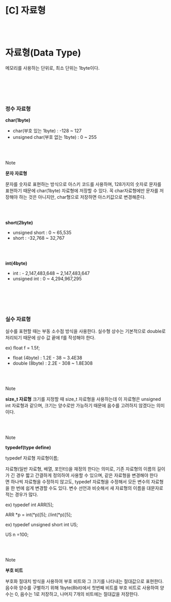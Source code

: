 # [C] 자료형

<br><br>

# 자료형(Data Type)

메모리를 사용하는 단위로, 최소 단위는 1byte이다.

<br><br>
<br><br>

### **정수 자료형**

**char(1byte)**

- char(부호 있는 1byte) : -128 ~ 127
- unsigned char(부호 없는 1byte) : 0 ~ 255

<br><br>

>[!note]
> **문자 자료형**
> 
> 문자를 숫자로 표현하는 방식으로 아스키 코드를 사용하며, 128가지의 숫자로 문자를 표현하기 때문에 char(1byte) 자료형에 저장할 수 있다. 꼭 char자료형에만 문자를 저장해야 하는 것은 아니지만, char형으로 저장하면 아스키값으로 변경해준다.
> 

<br><br>

**short(2byte)**

- unsigned short : 0 ~ 65,535
- short : -32,768 ~ 32,767

<br><br>

**int(4byte)**

- int : - 2,147,483,648 ~ 2,147,483,647
- unsigned int : 0 ~ 4,294,967,295

<br><br>
<br><br>

### **실수 자료형**

실수를 표현할 때는 부동 소수점 방식을 사용한다. 실수형 상수는 기본적으로 double로 처리되기 때문에 상수 값 끝에 f를 작성해야 한다.

ex) float f = 1.5f;

- float (4byte) : 1.2E - 38 ~ 3.4E38
- double (8byte) : 2.2E - 308 ~ 1.8E308

<br><br>

>[!note]
>**size_t 자료형**
>크기를 지정할 때 size_t 자료형을 사용하는데 이 자료형은 unsigned int 자료형과 같으며, 크기는 양수로만 가능하기 때문에 음수를 고려하지 않겠다는 의미이다.

<br><br>

>[!note]
>**typedef(type define)**
>
> typedef 자료형 자료형이름;
>
> 자료형(일반 자료형, 배열, 포인터)을 재정의 한다는 의미로, 기존 자료형의 이름의 길이가 긴 경우 짧고 간결하게 정의하여 사용할 수 있으며, 같은 자료형을 변경해야 한다면 하나씩 자료형을 수정하지 않고도, typedef 자료형을 수정해서 모든 변수의 자료형을 한 번에 쉽게 변경할 수도 있다. 변수 선언과 비슷해서 새 자료형의 이름을 대문자로 적는 경우가 많다.
>
> ex) typedef int ARR[5];
>
> ARR *p = int(*p)[5]; //int(*p)[5];
>
> ex) typedef unsigned short int US;
>
> US n =100;

<br><br>

>[!note]
> **부호 비트**
>
>부호화 절대치 방식을 사용하여 부호 비트와 그 크기를 나타내는 절대값으로 표현한다. 음수와 양수를 구별하기 위해 1byte(8bit)에서 첫번째 비트를 부호 비트로 사용하여 양수는 0, 음수는 1로 저장하고, 나머지 7개의 비트에는 절대값을 저장한다.

